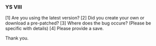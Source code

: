 ### YS VIII ###

[1] Are you using the latest version?
[2] Did you create your own or download a pre-patched?
[3] Where does the bug occure? (Please be specific with details)
[4] Please provide a save.

Thank you.
